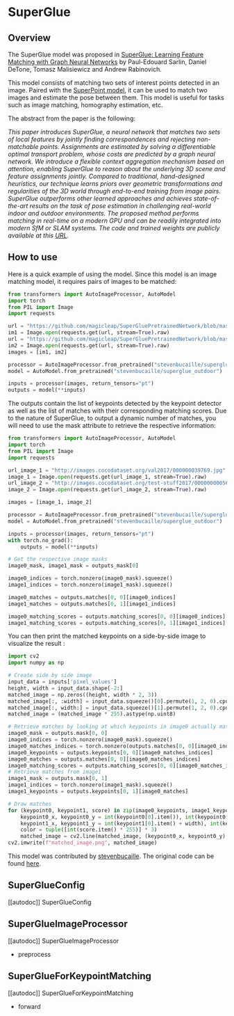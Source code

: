 <!--Copyright 2024 The HuggingFace Team. All rights reserved.

Licensed under the MIT License; you may not use this file except in compliance with
the License.

Unless required by applicable law or agreed to in writing, software distributed under the License is distributed on
an "AS IS" BASIS, WITHOUT WARRANTIES OR CONDITIONS OF ANY KIND, either express or implied. See the License for the
specific language governing permissions and limitations under the License.

⚠️ Note that this file is in Markdown but contain specific syntax for our doc-builder (similar to MDX) that may not be
rendered properly in your Markdown viewer.


-->

# SuperGlue

## Overview

The SuperGlue model was proposed
in [SuperGlue: Learning Feature Matching with Graph Neural Networks](https://arxiv.org/abs/1911.11763) by Paul-Edouard Sarlin, Daniel
DeTone, Tomasz Malisiewicz and Andrew Rabinovich.

This model consists of matching two sets of interest points detected in an image. Paired with the 
[SuperPoint model](https://huggingface.co/magic-leap-community/superpoint), it can be used to match two images and 
estimate the pose between them. This model is useful for tasks such as image matching, homography estimation, etc.

The abstract from the paper is the following:

*This paper introduces SuperGlue, a neural network that matches two sets of local features by jointly finding correspondences 
and rejecting non-matchable points. Assignments are estimated by solving a differentiable optimal transport problem, whose costs 
are predicted by a graph neural network. We introduce a flexible context aggregation mechanism based on attention, enabling 
SuperGlue to reason about the underlying 3D scene and feature assignments jointly. Compared to traditional, hand-designed heuristics, 
our technique learns priors over geometric transformations and regularities of the 3D world through end-to-end training from image 
pairs. SuperGlue outperforms other learned approaches and achieves state-of-the-art results on the task of pose estimation in 
challenging real-world indoor and outdoor environments. The proposed method performs matching in real-time on a modern GPU and 
can be readily integrated into modern SfM or SLAM systems. The code and trained weights are publicly available at this [URL](https://github.com/magicleap/SuperGluePretrainedNetwork).*

## How to use

Here is a quick example of using the model. Since this model is an image matching model, it requires pairs of images to be matched:

```python
from transformers import AutoImageProcessor, AutoModel
import torch
from PIL import Image
import requests

url = "https://github.com/magicleap/SuperGluePretrainedNetwork/blob/master/assets/phototourism_sample_images/london_bridge_78916675_4568141288.jpg?raw=true"
im1 = Image.open(requests.get(url, stream=True).raw)
url = "https://github.com/magicleap/SuperGluePretrainedNetwork/blob/master/assets/phototourism_sample_images/london_bridge_19481797_2295892421.jpg?raw=true"
im2 = Image.open(requests.get(url, stream=True).raw)
images = [im1, im2]

processor = AutoImageProcessor.from_pretrained("stevenbucaille/superglue_outdoor")
model = AutoModel.from_pretrained("stevenbucaille/superglue_outdoor")

inputs = processor(images, return_tensors="pt")
outputs = model(**inputs)
```

The outputs contain the list of keypoints detected by the keypoint detector as well as the list of matches with their corresponding matching scores.
Due to the nature of SuperGlue, to output a dynamic number of matches, you will need to use the mask attribute to retrieve the respective information:

```python
from transformers import AutoImageProcessor, AutoModel
import torch
from PIL import Image
import requests

url_image_1 = "http://images.cocodataset.org/val2017/000000039769.jpg"
image_1 = Image.open(requests.get(url_image_1, stream=True).raw)
url_image_2 = "http://images.cocodataset.org/test-stuff2017/000000000568.jpg"
image_2 = Image.open(requests.get(url_image_2, stream=True).raw)

images = [image_1, image_2]

processor = AutoImageProcessor.from_pretrained("stevenbucaille/superglue_outdoor")
model = AutoModel.from_pretrained("stevenbucaille/superglue_outdoor")

inputs = processor(images, return_tensors="pt")
with torch.no_grad():
    outputs = model(**inputs)

# Get the respective image masks 
image0_mask, image1_mask = outputs_mask[0]

image0_indices = torch.nonzero(image0_mask).squeeze()
image1_indices = torch.nonzero(image1_mask).squeeze()

image0_matches = outputs.matches[0, 0][image0_indices]
image1_matches = outputs.matches[0, 1][image1_indices]

image0_matching_scores = outputs.matching_scores[0, 0][image0_indices]
image1_matching_scores = outputs.matching_scores[0, 1][image1_indices]
```

You can then print the matched keypoints on a side-by-side image to visualize the result :
```python
import cv2
import numpy as np

# Create side by side image
input_data = inputs['pixel_values']
height, width = input_data.shape[-2:]
matched_image = np.zeros((height, width * 2, 3))
matched_image[:, :width] = input_data.squeeze()[0].permute(1, 2, 0).cpu().numpy()
matched_image[:, width:] = input_data.squeeze()[1].permute(1, 2, 0).cpu().numpy()
matched_image = (matched_image * 255).astype(np.uint8)

# Retrieve matches by looking at which keypoints in image0 actually matched with keypoints in image1
image0_mask = outputs.mask[0, 0]
image0_indices = torch.nonzero(image0_mask).squeeze()
image0_matches_indices = torch.nonzero(outputs.matches[0, 0][image0_indices] != -1).squeeze()
image0_keypoints = outputs.keypoints[0, 0][image0_matches_indices]
image0_matches = outputs.matches[0, 0][image0_matches_indices]
image0_matching_scores = outputs.matching_scores[0, 0][image0_matches_indices]
# Retrieve matches from image1
image1_mask = outputs.mask[0, 1]
image1_indices = torch.nonzero(image1_mask).squeeze()
image1_keypoints = outputs.keypoints[0, 1][image0_matches]

# Draw matches
for (keypoint0, keypoint1, score) in zip(image0_keypoints, image1_keypoints, image0_matching_scores):
    keypoint0_x, keypoint0_y = int(keypoint0[0].item()), int(keypoint0[1].item())
    keypoint1_x, keypoint1_y = int(keypoint1[0].item() + width), int(keypoint1[1].item())
    color = tuple([int(score.item() * 255)] * 3)
    matched_image = cv2.line(matched_image, (keypoint0_x, keypoint0_y), (keypoint1_x, keypoint1_y), color)
cv2.imwrite(f"matched_image.png", matched_image)
```

This model was contributed by [stevenbucaille](https://huggingface.co/stevenbucaille).
The original code can be found [here](https://github.com/magicleap/SuperGluePretrainedNetwork).

## SuperGlueConfig

[[autodoc]] SuperGlueConfig

## SuperGlueImageProcessor

[[autodoc]] SuperGlueImageProcessor

- preprocess

## SuperGlueForKeypointMatching

[[autodoc]] SuperGlueForKeypointMatching

- forward
